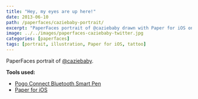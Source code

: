 ```yaml
---
title: "Hey, my eyes are up here!"
date: 2013-06-10
path: /paperfaces/caziebaby-portrait/
excerpt: "PaperFaces portrait of @caziebaby drawn with Paper for iOS on an iPad."
image: ../../images/paperfaces-caziebaby-twitter.jpg
categories: [paperfaces]
tags: [portrait, illustration, Paper for iOS, tattoo]
---
```


PaperFaces portrait of [@caziebaby](https://twitter.com/caziebaby).

**Tools used:**

- [Pogo Connect Bluetooth Smart Pen](https://www.amazon.com/gp/product/B009K448L4/ref=as_li_ss_tl?ie=UTF8&camp=1789&creative=390957&creativeASIN=B009K448L4&linkCode=as2&tag=mademist-20)
- [Paper for iOS](https://paper.bywetransfer.com/)
